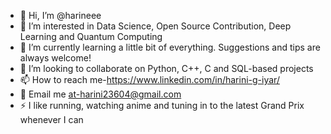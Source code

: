 - 👋 Hi, I’m @harineee
- 👀 I’m interested in Data Science, Open Source Contribution, Deep Learning and Quantum Computing 
- 🌱 I’m currently learning a little bit of everything. Suggestions and tips are always welcome!
- 💞️ I’m looking to collaborate on Python, C++, C and SQL-based projects
- 📫 How to reach me-https://www.linkedin.com/in/harini-g-iyar/
- 📧 Email me at-harini23604@gmail.com
- ⚡ I like running, watching anime and tuning in to the latest Grand Prix whenever I can

<!---
harineee/harineee is a ✨ special ✨ repository because its `README.md` (this file) appears on your GitHub profile.
You can click the Preview link to take a look at your changes.
--->
